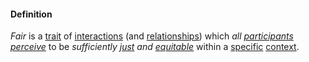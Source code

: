 #### Definition

*Fair* is a [trait](https://github.com/gcassel/Modular-Organization-Terminology/blob/master/terms/trait.md) of [interactions](https://github.com/gcassel/Modular-Organization-Terminology/blob/master/terms/interaction.md) (and [relationships](https://github.com/gcassel/Modular-Organization-Terminology/blob/master/terms/relationship.md)) which *all [participants](https://github.com/gcassel/Modular-Organization-Terminology/blob/master/terms/participate.md) [perceive](https://github.com/gcassel/Modular-Organization-Terminology/blob/master/terms/perceive.md)* to be *sufficiently [just](https://github.com/gcassel/Modular-Organization-Terminology/blob/master/terms/just.md) and [equitable](https://github.com/gcassel/Modular-Organization-Terminology/blob/master/terms/equity.md)* within a [specific](https://github.com/gcassel/Modular-Organization-Terminology/blob/master/terms/specific.md) [context](https://github.com/gcassel/Modular-Organization-Terminology/blob/master/terms/context.md).

